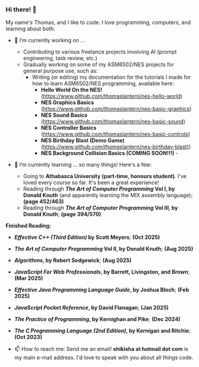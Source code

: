 ### Hi there! 👋

My name's Thomas, and I like to code. I love programming, computers, and learning about both.

- 🔭 I’m currently working on ...
  - Contributing to various freelance projects involving AI (prompt engineering, task review, etc.)
  - Gradually working on some of my ASM6502/NES projects for general purpose use, such as:
    - Writing (or editing) my documentation for the tutorials I made for how to learn ASM6502/NES programming, available here:
      - **Hello World On the NES!** (https://www.github.com/thomaslantern/nes-hello-world)
      - **NES Graphics Basics** (https://www.github.com/thomaslantern/nes-basic-graphics)
      - **NES Sound Basics** (https://www.github.com/thomaslantern/nes-basic-sound)
      - **NES Controller Basics** (https://www.github.com/thomaslantern/nes-basic-controls)
      - **NES Birthday Blast (Demo Game)** (https://www.github.com/thomaslantern/nes-birthday-blast))
      - **NES Background Collision Basics (COMING SOON!!!)**      - 
          

- 🌱 I’m currently learning ... so many things! Here's a few:
  - Going to **Athabasca University (part-time, honours student)**. I've loved every course so far. It's been a great experience!
  - Reading through **_The Art of Computer Programming_ Vol I, by Donald Knuth** (and apparently learning the MIX assembly language); **(page 452/463)**
  - Reading through **_The Art of Computer Programming_ Vol III, by Donald Knuth**; **(page 394/570)**

**Finished Reading:**
  - **_Effective C++ (Third Edition)_ by Scott Meyers**; **(Oct 2025)**
  - **_The Art of Computer Programming_ Vol II, by Donald Knuth**; **(Aug 2025)**
  - **_Algorithms_, by Robert Sedgewick**; **(Aug 2025)**
  - **_JavaScript For Web Professionals_, by Barrett, Livingston, and Brown**; **(Mar 2025)**
  - **_Effective Java Programming Language Guide_, by Joshua Bloch**; **(Feb 2025)**
  - **_JavaScript Pocket Reference_, by David Flanagan**; **(Jan 2025)**
  - **_The Practice of Programming_, by Kernighan and Pike**; **(Dec 2024)**
  - **_The C Programming Language (2nd Edition)_, by Kernigan and Ritchie**; **(Oct 2023)**
  

- 📫 How to reach me: Send me an email! **shikisha at hotmail dot com** is my main e-mail address. I'd love to speak with you about all things code.

<!--
**thomaslantern/thomaslantern** is a ✨ _special_ ✨ repository because its `README.md` (this file) appears on your GitHub profile.

Here are some ideas to get you started:


- 👯 I’m looking to collaborate on ...
- 🤔 I’m looking for help with ...
- 💬 Ask me about ...
- ⚡ Fun fact: ...
-->
